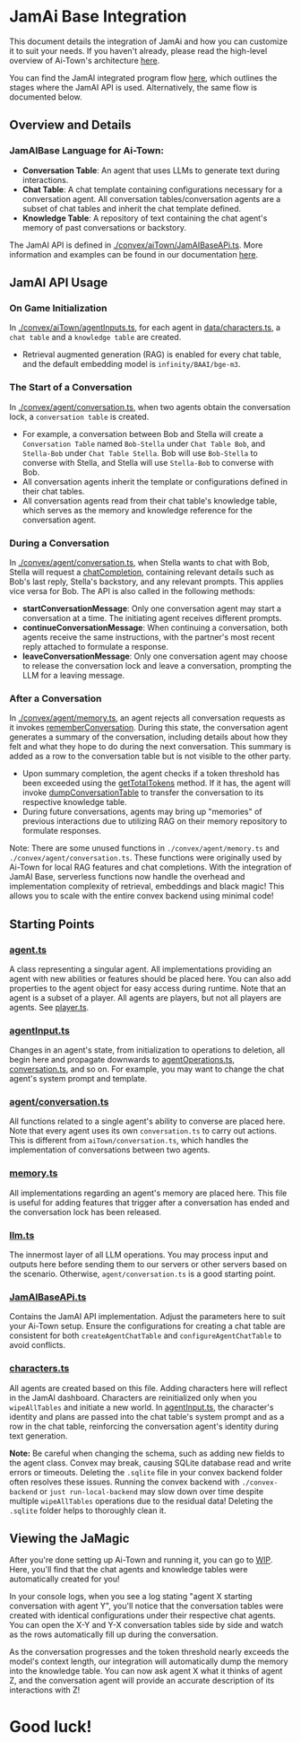 # JamAi Base Integration

This document details the integration of JamAi and how you can customize it to suit your needs. If you haven't already, please read the high-level overview of Ai-Town's architecture [here](./ARCHITECTURE.md).

You can find the JamAI integrated program flow [here](https://viewer.diagrams.net/?tags=%7B%7D&highlight=0000ff&edit=_blank&layers=1&nav=1&title=aitownagent.drawio#R7V1Zk9o6Fv4t80Dd5AHKO%2FDYoZtM5mbpezuz5KlLYAFO25bjpZf8%2BtFqbFkGQ5utIZVKsCzL0tHR0XcWHXfMUfD8MQbR4gtyod8xNPe5Y153DMPQ%2Bhb%2Bj5S8sBJdGw5YyTz2XF62LLjzfkNRkZdmnguTUsUUIT%2F1onLhFIUhnKalMhDH6KlcbYb88lsjMIeVgrsp8Kul%2F%2FXcdMFKB7a2LP8n9OYL8WZd43cCICrzgmQBXPRUKDJvOuYoRihlv4LnEfQJ9QRd2HPjmrt5x2IYpk0euLVGsw8%2F%2F%2Bp2k8h1v%2F34M%2Fsa%2Fe6arJVH4Gd8wLyz6YugAHQxQfglitMFmqMQ%2BDfL0g8xykIXktdo%2BGpZ5zNCES7UceFPmKYvfHZBliJctEgDn9%2BtDoWPLkFZPIUr%2Bi9YAsRzmK6ox4dFxlJ4ASfUR4gCmMYvuEIMfZB6j%2BXJB5yH5nm9JZnxD07pDaiuV6h%2Bh0eQVknv%2B5jPCYmfFl4K7yJAifGE11pDAj7COIXPK4cs1mqf8ylfqRa%2FfFpyvS5YeVHg%2BIG2IyLZJ86aRkPWtI6KNY0K1T%2BCAOKST6FXZdD9s6XuNORLZ1d82a9Q6Cs6BGfOUJjym4b2Kk61GnKqc1ScOjxx%2BdCU6oOjorpVofoMxaR7YLog75sTOhiOj0f0wfUe8c85%2BTldgJQOduITYQKfvSTFXRuLqrgvhdqViYwXKJhkyfqNcIFi7zdeGKBNEWSXRZChEkGOQgTp%2Bq5kkFOZhVEMQUpIK1EahC7%2Bd4TCmTfPYlLy99XHA8hxW5OIOLAPLMf1Kgo7LQEyaChABBceiQQZ1CEMSrLDIwxLPzTC0Ksg7DAQAxM1fvlf8eIHaaxni8vrZ944u3rhV%2B1BEzEXre2SfNK1nu44%2FdK843dxkdR4HfDmb5FHNj3RtmWVGcrRJEZhg%2BFPLXnlKo7BS6FaRCokK96jq98zblhf9HPJqqwH6qeX5MlNOXZ5WGg2S2Dakbk%2FJ%2F4rFkQVdZyWqG7Mxrp5VLJa9LtA%2BGskYF5CnsZaoceBBwqx0E1wr1BIkd22GK4VmV7mVdtQyHRdBdl2J9SrmO3EeNhsysP2cfFwFXC8VcL3j4vwVePyuKgrljWVES2B0wfS7EyWJ1WNkquQLeuPbcge2%2BiVpU9fhShte6%2FSp2pN%2FURFt0%2F4tUzse8%2BlfU3JJGWh9ytbKpK4XoLpTpV8%2FEb8vzfzYFwh%2BO7JLKMsJZEthYgf7orGRnWz%2FBtOIVlnZMklEaYdTA4hewp4HC%2FKV8miflNZNDwuWVS12o5K8oWJIQZpUhiDado7AFPLuuhQhVv2qouKzfJ0d89hQ44VLe6fYz%2FF%2Fb%2Bs6e3N7cQe%2FPnr8zS9%2BxUoHDEXuu%2BD7ifvET9RutuHIDMGkSmxb2m9vs0vfxRuLc1b5EJYt3KrWH7BrGLGOrNYu5OqpOLB5nRltwuL6TveWgnET9EDDCmgzCiWVHmRDr796lrTKIjd7b9V7fXHwUHkK426eSDXWhF1XAptzlAFdpbYGD5PIXQJjPS9wEuPzQ6m6yqGVhrCzJ1xdNUQdmDvhtbTLLssy23HXCPM6dUtjD1MFawAL%2FeJUot8QyENGqs3FXwht9b%2BimtvIamdBBUBWhGMrKsV34eipWFvaGvLP5JBd4BvF%2F%2BU39KShyUPbsuHw7tR22vtlQ%2FYwxU%2BmbbcKWbVUHH6e0pTw4RxXIYJs6rnnXo4WeOpMI8LrRoKG1HRIP0Qoief9rUSyCTwqxq47nXHd%2FqS9Vk3bRWIVZmf%2B7va881Td%2BAaTbVq87gcuEZVA7vOgqgju1eI1TN37P6RqLn98PqYc%2FDYHLOqA%2BShd8dAMmsokczSDh1oZ1YBvzLUa6%2BQ%2F1ABTWZTZ27rYb9bIWAZAA%2Bs1XhWqr8yxKg1OFs12V5DH1aDUuSo2AAGM49ev%2FuKyCCKHul%2FvD8GgddX7t2K1bvF1v3vBMbfJj%2FJqTlD88EE%2BmJnLjjbC%2BN3fmWIxnIjH4Md84ow33zyztAs5r0v%2FnhP6aFNwPRhTldtV3qKyFFSd%2Fk%2Ff4Qste4MBJ7%2FwmqPUJggH4%2BL1sPdAAEhPO%2FMCC846oDWvsIn%2BSZ7JEAhStis5S9I6GImzetW9Mxu%2BF4Iu4Km9NZQ3KIz3%2BWNkFtRzFpz8jeJyINKoIIowk%2BH6%2BjZMUx36k4BUDY%2BzWK%2FEPDAGhQv0TZ8j%2B0Mp66jfE%2B3G8NfGUzS1l42hUO9P1C%2B7Pbb3ff9DKpN6q0Y0CJNI1pvjP%2FqQ6OnO4PeQOs5WEZcOUMHI7IxiDz87yPm%2FTEGXPfC9zxmAqilPrr9Cei7aja1R7WvUQfUVNi6i5cKcOnKa492f4DpFEZ8%2BYEo8r0pF93jnwkK%2Fzhr2uC9jATedNOXCJ4%2BhVyQgnbp0%2BkXSkkMU16DPL2sbuGKV143RU9ht2N%2FoCrPfUjOINjXnf51seqo1I%2Bk3KT9odkbyT5b06hL51L9WJLWPfXoE59D4SGtdJtIlCk98FOqFGZ44yfDo9sonsLXz2J7k9eMklefjoCOpa4GLOPBCk6jNRh71fJWAJMEs%2BFq%2FoqRXzvElySFQS3jhixeb0Un8b5DQp5gfJ%2BkCIPGUk%2FxhX1dahK%2FLIIxSOmBskKzenlU4PmeunnL49I1rUznFEX3UXkeejp5K3tx%2F7peqK3iU1VIaORjBLdAPpbN5bwQdH5owX9A7C1199WKx7AA5rmmUlAXMOZneCDXEDArYnqM2KK4DlFIQCRWQXypCPjePMSXPpxRPsX6Axbz%2FhUvDjzXpfqwSiFBuPbMp4kmFrge5vBWNBP5%2FJ6pDLc0FZqJbm%2BumuDLgnaygS5oNTnUF7pXJDPIkt4uSBbUrKCX54uU34IUr4uQlmA1JZ9FkQ3E6Mh2iVpqr9XlC7S0FZQUZa900pmSkpkfxdzUR2dVzHNSQzVuuLYUf%2BvUj1RYRkNjkHVcSSJEv0uEZ1I3UuKAAA%2FQCxkQcLBSbWha%2Fi8Fp0RWdrnYI5WmMKR%2BcJXCbvOH6nTvibIL9fVJ%2B8pHmr6YGpmeiVrnfcegkli5CKbskRPuV1fFE%2FH4FntbZauaKMoiuWxBNIpE5EgS3dCLPVIMY4JivN91%2BY0rypi%2B525H3PXzq0nza2gDMcubvuzVM0MfYk4NcqqBDZ7iwTXTUSH9KY57ieqossVhODeRMSxPlbDxSFTELPuc15Bp8kZJZXANMPfefCfwT8Uuk7jwUM5XxGZT%2B8hbJtuSAuXDQ4mK06TTXEUOw3oO0S94WThJovPguypTvfEhf8kSemwsTFIQimPDzBUToSjzWYHH4inlLZWy2qcwytKEbayC%2FVjZRsSTMKKkbhU0KKKbdcoqQYyi7wKuEcCo0sFa0Lcq2LqqbpkqHcGQkw20B%2FoanIxIFoDYJq%2BnKIiwakVGz8Cz0JYGoiBPmmgp6bUadjamol4hmsp3ZrSjV3UNqzRlVrmB3aVHENrB0cJxViDWuMsWOWs4X%2BcMJo%2BL%2B4RY5%2BqdwZNflImCkeLkMG46UwiFSiMXKL5TwCCfM17iJY39puklQuqNzxIRYeel4Rz%2F%2FMSN1wF4oDsHqUmcvhqx4mCmxUCMhi4tMhCEdD0Dd3m43OvBHv5PWP6vfG8Kux%2FQhN0VxbiA3aoDfdSiec%2Fi%2FWmPvbXqXa15XO0eZzk1%2FLrpKC8G%2BsS%2FI5evKzBLqdsJYioTOcgty5QY9Ciyy4aLaevSwRBW8LNkwecGdfJQMEU00zor7GltsUMpH45uViOlBkPFfrGzE%2BRWg5ynO95irU2peCZbbDU2uGpqvNiVS5PTlw3%2FTe3KtpRw0ZZzDO%2FarqzKGHNMeKoVW2Ut4EpILuoihvrCNpF377cDSW8CBZHairQ0HKrQYwBsZwVRBKlKy6CJVB1NfoptV2y3gIVkLtHG660yCTmzkMD4kWIBVbfzcwtEwJBKUtpQ5haWDFzULay9yxtmOU3oaUeeLWbZI3yPeT%2BW7yogYxSXKqOH5e%2F3h8ETxRQpdjv4oiLGzKoOr5vaXgFGg6TJOwYYg03JeB4Aw1Y5rlfH4b7B4FoyEB%2FQTx7wKFsqbFZuAE2Cj2icsqHx8GTxQ%2B9r79Wb5KpQ0ZI%2BzN9R8jOaU%2FpH1WOts6WmKI1l4PAR2PyHoVvqoayP5T2G8WDYxAdEVCD6w6iZm5Xxwscwlk3m5tj5bIN5eX3Y89jNWDgrpI3UAZBxOYKTVdH5%2FwapYo5dGPmIifCV1G1%2FTtM4W2co2XZKS%2FGaNU6OunhNxRBlnYRDqc6bPLWxy41lkwUv4sLfxprfOlz%2FshAuC%2BFNLYTXnc2oD1heGU4slODcmlQbKIxn2ftNd1CmAfNjn7hdFnyB28pSxN1Zm0Qqt6AmO1JksfKMt66KLN5ZugL7BOMbm7Zywz1DxHgDpynLTsuNgRrmHT%2BRPLNZ6mGCjX0%2FYOZBgsZGKIh8SHj77I2C1czJ9J1a5YSRjhfa8spgMU%2BHjuwhta%2BSJAtY5A3LfMtMhBOYPkGa3Iz7Q3moDnWZarMYBeIWdbpW2IJ67g89vjUSf5NzvXjPGZZZuyjE6azquUu75EI%2Bm%2FEb%2Bfgpk6jjNloxcb%2BGZ%2FHFhWPLHMumqz4e8TyIwdm3NvzjjfglHCnuQZU531K5JYyd5YS0Dx5bmEO%2Bs%2FFLXNJ%2FbKM%2Fr5UzS9ptrnVe0n9c0n%2FwMnHwfJzR2L7Wer7btA5VzKepi1qb1TV2pEv%2BjWOZKHbUbA%2FTVEqakIqDWct6FOXnD22dDCQLwvsAlPMWlF5dSlZhNk8bgSIYAiIf5lHaNXt2N83iCarpyEEzR%2BS%2FDpMholgjBvN7jPFAkNQT%2FaF0yy6%2FYTWfAMYhNXSK8UjDBy%2Bc36%2BaVw8L9NBLMcgbf7gizDGezGGXPQvj7qPRDcwyTcXf7fJfKDWXHWfEsK0ChD2zjBi5ylTUCJS5%2BlrKiHEB8LsD8Be0rnzZBa1X0XqMnsgVcN0VHS4htg1805e12tpaPU814lQxuexWq4XifAw1mE%2FKvVd8z8Iro61ioxiWQBCUHqSBXZtjsR1gLOd8MFZfymY%2B6Fcxlt5XxQZskc1cAbEaWq%2BP4HBYntm8q%2FU0Pf94EUtvblrrEpwrv2ZUO4Fr81UJa%2FqxnEwbyp9kHsqxI41znlmVpgypqR2fTrObfM%2F83I8iyl9B0OQjhFvnuNP0PU%2B36sjOG4lFusQYNYt2oDaykTLlwKujKbZ1sW9Cr9W%2B92%2BTFGB1gMRp8AgN8bF0%2FBORw4v%2FAgG1prY54pN348uSaajARqalkLE7O10oMNcBvfjDTal46l78hjNTf7rwsomcySZSyEnaEZn7qjkPVwTtvTH56RgSsjMUBvyhSoDqO8ux5qgCz%2FcqQZ2N6XjqEvTiRrnEQSnfc%2FGsHMqzUkg9tg%2BKXIz%2F%2BzP%2BrzH718GSzT7LIwWjwGACXXe7%2BAwpJuN0QjGcXYdirD91uM9gjNoPzxc9BQNdgUz2%2BXkSp0GCv4PZbtda9Z2mX6HYj5FXzq%2B0%2FNTtpkZe%2BQiqbtr7%2FZKJo%2FqSyVvTz0XGuSCAKH7plXJ2n6NCzva6AAaYGmMv73v5ewMHse1ubMKFzxGKUzGmDv20LqKiYEL%2BwSg6fvFoDt%2BfICDBrZhUZHCALg0WQUNz9LLUs730mTRCPs5LUvbeAZIR9zfL8av4qu%2FMi2liefosCv0X2tLUz1yW%2BNaHj4D2iiyKXp2J4%2BDH3N6gjcVyJMFqW4ptWVcdNtuhkaWBu37HRhZnU0JejCwXI8vFyHIxsuzGyDLOIh8B955suK11%2BxQ%2FsXz5%2FPQmpqsg81MPb3YE1GM8F1CT0ukQiXS5VRIVILrH2yA2rY5VgfoU4JZtWheiEaLd57aupTXwQraVZMvDqctUW2dDXUc49aD2YLcc7NhueUThzQPZgmWL2JwC0O%2BrTGi6HM%2B4U6tlg6zhe41v1vROKb7Z6TudvcY3CwXuSCyh5qAckqw72356wzLllmQ1fGtL6EUFPPgRqHPT965vPt98v7lofOUDiysOWF2c7fsHPMxzeS6OWtOUIE9fAXl0ra%2FYLHd0pOtT3P%2FLmt7e3E7swZ%2B%2FPk%2FTu19Btxov%2B7cQW7L3Qbg82Ed9Ysi%2BYptkQQDowGkl6Rkfgkfi2pBAVBnyqGalwAZtmOflL%2BDpqk%2FUOCr8uYV1vkPOSqO0iBfwoBZfaEyGefN%2F), which outlines the stages where the JamAI API is used. Alternatively, the same flow is documented below.

## Overview and Details

### JamAIBase Language for Ai-Town:
- **Conversation Table**: An agent that uses LLMs to generate text during interactions.
- **Chat Table**: A chat template containing configurations necessary for a conversation agent. All conversation tables/conversation agents are a subset of chat tables and inherit the chat template defined.
- **Knowledge Table**: A repository of text containing the chat agent's memory of past conversations or backstory.

The JamAI API is defined in [./convex/aiTown/JamAIBaseAPi.ts](./convex/aiTown/JamAIBaseAPi.ts). More information and examples can be found in our documentation [here](https://docs.jamaibase.com/).

## JamAI API Usage

### On Game Initialization
In [./convex/aiTown/agentInputs.ts](./convex/aiTown/agentInputs.ts), for each agent in [data/characters.ts](data/characters.ts), a `chat table` and a `knowledge table` are created.
- Retrieval augmented generation (RAG) is enabled for every chat table, and the default embedding model is `infinity/BAAI/bge-m3`.

### The Start of a Conversation
In [./convex/agent/conversation.ts](./convex/agent/conversation.ts), when two agents obtain the conversation lock, a `conversation table` is created.
- For example, a conversation between Bob and Stella will create a `Conversation Table` named `Bob-Stella` under `Chat Table Bob`, and `Stella-Bob` under `Chat Table Stella`. Bob will use `Bob-Stella` to converse with Stella, and Stella will use `Stella-Bob` to converse with Bob.
- All conversation agents inherit the template or configurations defined in their chat tables.
- All conversation agents read from their chat table's knowledge table, which serves as the memory and knowledge reference for the conversation agent.

### During a Conversation
In [./convex/agent/conversation.ts](./convex/agent/conversation.ts), when Stella wants to chat with Bob, Stella will request a [chatCompletion](./convex/util/llm.ts), containing relevant details such as Bob's last reply, Stella's backstory, and any relevant prompts. This applies vice versa for Bob. The API is also called in the following methods:
- **startConversationMessage**: Only one conversation agent may start a conversation at a time. The initiating agent receives different prompts.
- **continueConversationMessage**: When continuing a conversation, both agents receive the same instructions, with the partner's most recent reply attached to formulate a response.
- **leaveConversationMessage**: Only one conversation agent may choose to release the conversation lock and leave a conversation, prompting the LLM for a leaving message.

### After a Conversation
In [./convex/agent/memory.ts](./convex/agent/memory.ts), an agent rejects all conversation requests as it invokes [rememberConversation](./convex/agent/memory.ts). During this state, the conversation agent generates a summary of the conversation, including details about how they felt and what they hope to do during the next conversation. This summary is added as a row to the conversation table but is not visible to the other party.
- Upon summary completion, the agent checks if a token threshold has been exceeded using the [getTotalTokens](./convex/util/llm.ts) method. If it has, the agent will invoke [dumpConversationTable](./convex/agent/conversation.ts) to transfer the conversation to its respective knowledge table.
- During future conversations, agents may bring up "memories" of previous interactions due to utilizing RAG on their memory repository to formulate responses.

Note: There are some unused functions in `./convex/agent/memory.ts` and `./convex/agent/conversation.ts`. These functions were originally used by Ai-Town for local RAG features and chat completions. With the integration of JamAI Base, serverless functions now handle the overhead and implementation complexity of retrieval, embeddings and black magic! This allows you to scale with the entire convex backend using minimal code!

## Starting Points

### [agent.ts](./convex/aiTown/agent.ts)
A class representing a singular agent. All implementations providing an agent with new abilities or features should be placed here. You can also add properties to the agent object for easy access during runtime. Note that an agent is a subset of a player. All agents are players, but not all players are agents. See [player.ts](./convex/aiTown/player.ts).

### [agentInput.ts](./convex/aiTown/agentInputs.ts)
Changes in an agent's state, from initialization to operations to deletion, all begin here and propagate downwards to [agentOperations.ts](./convex/aiTown/agentOperations.ts), [conversation.ts](./convex/agent/conversation.ts), and so on. For example, you may want to change the chat agent's system prompt and template.

### [agent/conversation.ts](./convex/agent/conversation.ts)
All functions related to a single agent's ability to converse are placed here. Note that every agent uses its own `conversation.ts` to carry out actions. This is different from `aiTown/conversation.ts`, which handles the implementation of conversations between two agents.

### [memory.ts](./convex/agent/memory.ts)
All implementations regarding an agent's memory are placed here. This file is useful for adding features that trigger after a conversation has ended and the conversation lock has been released.

### [llm.ts](./convex/util/llm.ts)
The innermost layer of all LLM operations. You may process input and outputs here before sending them to our servers or other servers based on the scenario. Otherwise, `agent/conversation.ts` is a good starting point.

### [JamAIBaseAPi.ts](./convex/aiTown/JamAIBaseAPi.ts)
Contains the JamAI API implementation. Adjust the parameters here to suit your Ai-Town setup. Ensure the configurations for creating a chat table are consistent for both `createAgentChatTable` and `configureAgentChatTable` to avoid conflicts.

### [characters.ts](./data/characters.ts)
All agents are created based on this file. Adding characters here will reflect in the JamAI dashboard. Characters are reinitialized only when you `wipeAllTables` and initiate a new world. In [agentInput.ts](./convex/aiTown/agentInputs.ts), the character's identity and plans are passed into the chat table's system prompt and as a row in the chat table, reinforcing the conversation agent's identity during text generation.

**Note:** Be careful when changing the schema, such as adding new fields to the agent class. Convex may break, causing SQLite database read and write errors or timeouts. Deleting the `.sqlite` file in your convex backend folder often resolves these issues. Running the convex backend with `./convex-backend` or `just run-local-backend` may slow down over time despite multiple `wipeAllTables` operations due to the residual data! Deleting the `.sqlite` folder helps to thoroughly clean it.

## Viewing the JaMagic

After you're done setting up Ai-Town and running it, you can go to [WIP](https://cloud.jamaibase.com/project). Here, you'll find that the chat agents and knowledge tables were automatically created for you!

In your console logs, when you see a log stating "agent X starting conversation with agent Y", you'll notice that the conversation tables were created with identical configurations under their respective chat agents. You can open the X-Y and Y-X conversation tables side by side and watch as the rows automatically fill up during the conversation.

As the conversation progresses and the token threshold nearly exceeds the model's context length, our integration will automatically dump the memory into the knowledge table. You can now ask agent X what it thinks of agent Z, and the conversation agent will provide an accurate description of its interactions with Z!

# Good luck!
